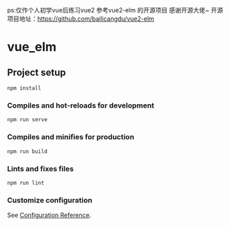 ps:仅作个人初学vue后练习vue2 参考vue2-elm 的开源项目 感谢开源大佬~
开源项目地址：https://github.com/bailicangdu/vue2-elm


# vue_elm

## Project setup
```
npm install
```

### Compiles and hot-reloads for development
```
npm run serve
```

### Compiles and minifies for production
```
npm run build
```

### Lints and fixes files
```
npm run lint
```

### Customize configuration
See [Configuration Reference](https://cli.vuejs.org/config/).
